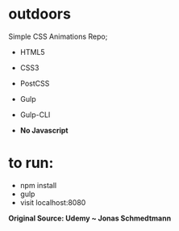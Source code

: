 # outdoors
Simple CSS Animations Repo; 
+ HTML5
+ CSS3
+ PostCSS
+ Gulp
+ Gulp-CLI

+ **No Javascript**
# to run: 
+ npm install
+ gulp
+ visit localhost:8080

**Original Source: Udemy ~ Jonas Schmedtmann**
